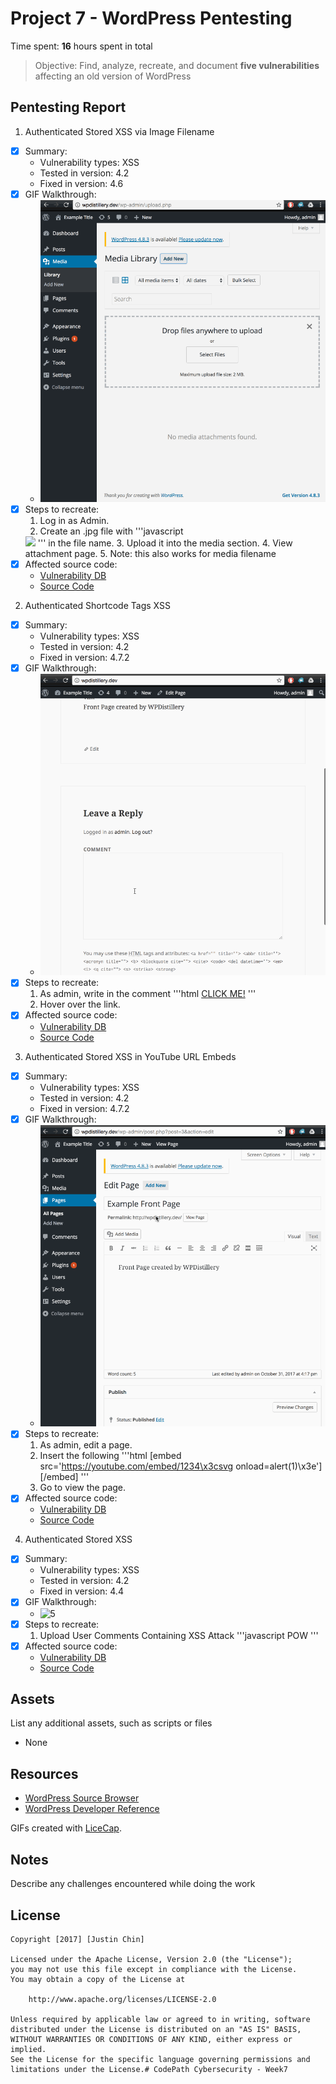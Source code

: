 # Project 7 - WordPress Pentesting

Time spent: **16** hours spent in total

> Objective: Find, analyze, recreate, and document **five vulnerabilities** affecting an old version of WordPress

## Pentesting Report

1. Authenticated Stored XSS via Image Filename
  - [X] Summary: 
    - Vulnerability types: XSS
    - Tested in version: 4.2
    - Fixed in version: 4.6
  - [X] GIF Walkthrough: 
    - ![1](/gifs/1.gif?raw=true)
  - [X] Steps to recreate: 
    1. Log in as Admin.
    2. Create an .jpg file with 
    '''javascript 
    <img src=a onerror=alert(document.cookie)> 
    ''' in the file name. 
    3. Upload it into the media section.
    4. View attachment page. 
    5. Note: this also works for media filename 
  - [X] Affected source code:
    - [Vulnerability DB](https://wpvulndb.com/vulnerabilities/8615)
    - [Source Code](https://github.com/WordPress/WordPress/commit/c9e60dab176635d4bfaaf431c0ea891e4726d6e0)

2. Authenticated Shortcode Tags XSS
  - [X] Summary: 
    - Vulnerability types: XSS
    - Tested in version: 4.2
    - Fixed in version: 4.7.2
  - [X] GIF Walkthrough:
    - ![2](/gifs/2.gif?raw=true)
  - [X] Steps to recreate:
    1. As admin, write in the comment 
    '''html
    <a href = "XSS" onmouseover=alert(1) rel="nofollow">CLICK ME!</a>
    '''
    2. Hover over the link. 
  - [X] Affected source code:
    - [Vulnerability DB](https://wpvulndb.com/vulnerabilities/8186)
    - [Source Code](https://github.com/WordPress/WordPress/commit/f72b21af23da6b6d54208e5c1d65ececdaa109c8)

3. Authenticated Stored XSS in YouTube URL Embeds
  - [X] Summary: 
    - Vulnerability types: XSS
    - Tested in version: 4.2
    - Fixed in version: 4.7.2
  - [X] GIF Walkthrough: 
    - ![3](/gifs/3.gif?raw=true)
  - [X] Steps to recreate: 
    1. As admin, edit a page.
    2. Insert the following 
    '''html
    [embed src='https://youtube.com/embed/1234\x3csvg onload=alert(1)\x3e'][/embed]
    '''
    3. Go to view the page.  
  - [X] Affected source code:
    - [Vulnerability DB](https://wpvulndb.com/vulnerabilities/8768)
    - [Source Code](https://github.com/WordPress/WordPress/commit/419c8d97ce8df7d5004ee0b566bc5e095f0a6ca8)

4. Authenticated Stored XSS
  - [X] Summary: 
    - Vulnerability types: XSS
    - Tested in version: 4.2
    - Fixed in version: 4.4
  - [X] GIF Walkthrough: 
    - ![5](/gifs/5.gif?raw=true)
  - [X] Steps to recreate: 
    1. Upload User Comments Containing XSS Attack
    '''javascript
    POW<script>alert(1)</script>
    '''
  - [X] Affected source code:
    - [Vulnerability DB](https://wpvulndb.com/vulnerabilities/8358)
    - [Source Code](https://github.com/WordPress/WordPress/commit/7ab65139c6838910426567849c7abed723932b87)  

## Assets

List any additional assets, such as scripts or files
- None

## Resources

- [WordPress Source Browser](https://core.trac.wordpress.org/browser/)
- [WordPress Developer Reference](https://developer.wordpress.org/reference/)

GIFs created with [LiceCap](http://www.cockos.com/licecap/).

## Notes

Describe any challenges encountered while doing the work

## License

    Copyright [2017] [Justin Chin]

    Licensed under the Apache License, Version 2.0 (the "License");
    you may not use this file except in compliance with the License.
    You may obtain a copy of the License at

        http://www.apache.org/licenses/LICENSE-2.0

    Unless required by applicable law or agreed to in writing, software
    distributed under the License is distributed on an "AS IS" BASIS,
    WITHOUT WARRANTIES OR CONDITIONS OF ANY KIND, either express or implied.
    See the License for the specific language governing permissions and
    limitations under the License.# CodePath Cybersecurity - Week7

